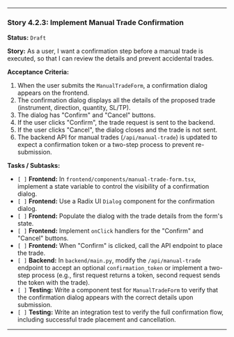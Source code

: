 ---

### **Story 4.2.3: Implement Manual Trade Confirmation**

**Status:** `Draft`

**Story:**
As a user, I want a confirmation step before a manual trade is executed, so that I can review the details and prevent accidental trades.

**Acceptance Criteria:**
1.  When the user submits the `ManualTradeForm`, a confirmation dialog appears on the frontend.
2.  The confirmation dialog displays all the details of the proposed trade (instrument, direction, quantity, SL/TP).
3.  The dialog has "Confirm" and "Cancel" buttons.
4.  If the user clicks "Confirm", the trade request is sent to the backend.
5.  If the user clicks "Cancel", the dialog closes and the trade is not sent.
6.  The backend API for manual trades (`/api/manual-trade`) is updated to expect a confirmation token or a two-step process to prevent re-submission.

**Tasks / Subtasks:**
-   `[ ]` **Frontend:** In `frontend/components/manual-trade-form.tsx`, implement a state variable to control the visibility of a confirmation dialog.
-   `[ ]` **Frontend:** Use a Radix UI `Dialog` component for the confirmation dialog.
-   `[ ]` **Frontend:** Populate the dialog with the trade details from the form's state.
-   `[ ]` **Frontend:** Implement `onClick` handlers for the "Confirm" and "Cancel" buttons.
-   `[ ]` **Frontend:** When "Confirm" is clicked, call the API endpoint to place the trade.
-   `[ ]` **Backend:** In `backend/main.py`, modify the `/api/manual-trade` endpoint to accept an optional `confirmation_token` or implement a two-step process (e.g., first request returns a token, second request sends the token with the trade).
-   `[ ]` **Testing:** Write a component test for `ManualTradeForm` to verify that the confirmation dialog appears with the correct details upon submission.
-   `[ ]` **Testing:** Write an integration test to verify the full confirmation flow, including successful trade placement and cancellation.

---